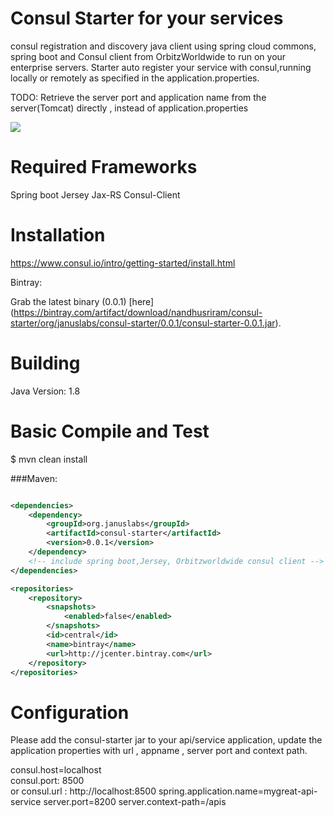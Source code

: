 Consul Starter for your services
================================
consul registration  and discovery java client using spring cloud commons, spring boot and Consul client from OrbitzWorldwide to run on your enterprise servers. Starter auto register your service with consul,running locally or remotely as specified in the application.properties.

TODO: Retrieve the server port and application name from the server(Tomcat) directly , instead of application.properties

<a href='https://bintray.com/nandhusriram/consul-starter/consul-starter/_latestVersion'><img src='https://api.bintray.com/packages/nandhusriram/consul-starter/consul-starter/images/download.svg'></a>

Required Frameworks
===================
Spring boot
Jersey Jax-RS
Consul-Client

Installation
=============
https://www.consul.io/intro/getting-started/install.html

Bintray:

Grab the latest binary (0.0.1) [here] (https://bintray.com/artifact/download/nandhusriram/consul-starter/org/januslabs/consul-starter/0.0.1/consul-starter-0.0.1.jar).

Building
==========
Java Version: 1.8

Basic Compile and Test
======================
$ mvn clean install

###Maven:

```xml

<dependencies>
    <dependency>
     	<groupId>org.januslabs</groupId>
		<artifactId>consul-starter</artifactId>
		<version>0.0.1</version>
    </dependency>
    <!-- include spring boot,Jersey, Orbitzworldwide consul client -->
</dependencies>

<repositories>
    <repository>
        <snapshots>
            <enabled>false</enabled>
        </snapshots>
        <id>central</id>
        <name>bintray</name>
        <url>http://jcenter.bintray.com</url>
    </repository>
</repositories>
```
Configuration
=============
Please add the consul-starter jar to your api/service application, update the application properties with url , appname , server port and context path.

consul.host=localhost  
consul.port: 8500  
or
consul.url : http://localhost:8500
spring.application.name=mygreat-api-service
server.port=8200
server.context-path=/apis





